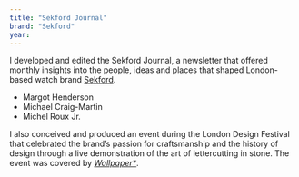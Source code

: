```yaml
---
title: "Sekford Journal"
brand: "Sekford"
year:
---
```


I developed and edited the Sekford Journal, a newsletter that offered monthly insights into the people, ideas and places that shaped London-based watch brand [Sekford](https://www.instagram.com/sekford/).

- Margot Henderson
- Michael Craig-Martin
- Michel Roux Jr.

I also conceived and produced an event during the London Design Festival that celebrated the brand’s passion for craftsmanship and the history of design through a live demonstration of the art of lettercutting in stone. The event was covered by [<cite>Wallpaper\*</cite>](https://www.wallpaper.com/design/sekford-and-salvatori-carve-out-a-timeline-of-typography).
